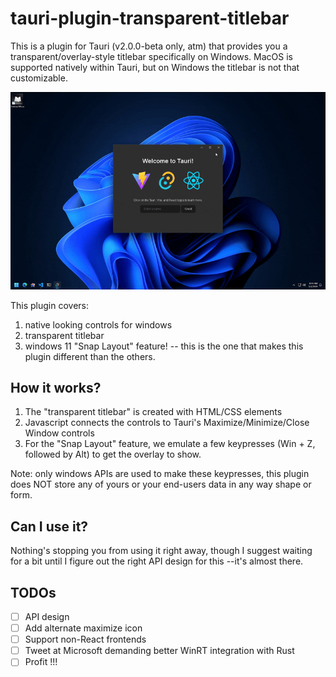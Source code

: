# tauri-plugin-transparent-titlebar

This is a plugin for Tauri (v2.0.0-beta only, atm) that provides you a transparent/overlay-style titlebar specifically on Windows. MacOS is supported natively within Tauri, but on Windows the titlebar is not that customizable.

![transparent-titlebar](./wheeee.gif)

This plugin covers:

1. native looking controls for windows
2. transparent titlebar
3. windows 11 "Snap Layout" feature! -- this is the one that makes this plugin different than the others.

## How it works?

1. The "transparent titlebar" is created with HTML/CSS elements
2. Javascript connects the controls to Tauri's Maximize/Minimize/Close Window controls
3. For the "Snap Layout" feature, we emulate a few keypresses (Win + Z, followed by Alt) to get the overlay to show.

Note: only windows APIs are used to make these keypresses, this plugin does NOT store any of yours or your end-users data in any way shape or form.

## Can I use it?

Nothing's stopping you from using it right away, though I suggest waiting for a bit until I figure out the right API design for this --it's almost there.

## TODOs

-   [ ] API design
-   [ ] Add alternate maximize icon
-   [ ] Support non-React frontends
-   [ ] Tweet at Microsoft demanding better WinRT integration with Rust
-   [ ] Profit !!!

